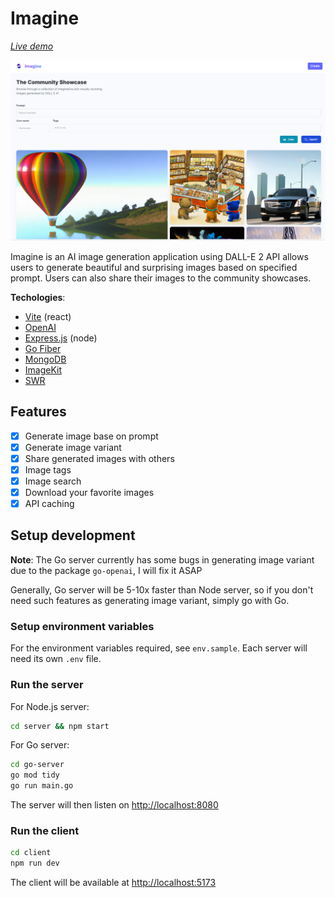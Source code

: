# Imagine

[*Live demo*](https://imagine-ai.vercel.app/)

![demo](demo/homepage.png)

Imagine is an AI image generation application using DALL-E 2 API allows users to generate beautiful and surprising images based on specified prompt. Users can also share their images to the community showcases.

**Techologies**:

- [Vite](https://vitejs.dev/guide/) (react)
- [OpenAI](https://openai.com/api)
- [Express.js](https://expressjs.com/) (node)
- [Go Fiber](https://gofiber.io/)
- [MongoDB](https://mongodb.com/)
- [ImageKit](https://imagekit.io/)
- [SWR](https://swr.vercel.app/)

## Features

- [x] Generate image base on prompt
- [x] Generate image variant
- [x] Share generated images with others
- [x] Image tags
- [x] Image search
- [x] Download your favorite images
- [x] API caching

## Setup development

**Note**: The Go server currently has some bugs in generating image variant due to the package `go-openai`, I will fix it ASAP

Generally, Go server will be 5-10x faster than Node server, so if you don't need such features as generating image variant, simply go with Go.

### Setup environment variables

For the environment variables required, see `env.sample`. Each server will need its own `.env` file.

### Run the server

For Node.js server:

```bash
cd server && npm start
```

For Go server:

```bash
cd go-server
go mod tidy
go run main.go
```

The server will then listen on [http://localhost:8080](http://localhost:8080)

### Run the client

```bash
cd client
npm run dev
```

The client will be available at [http://localhost:5173](http://localhost:5173)
